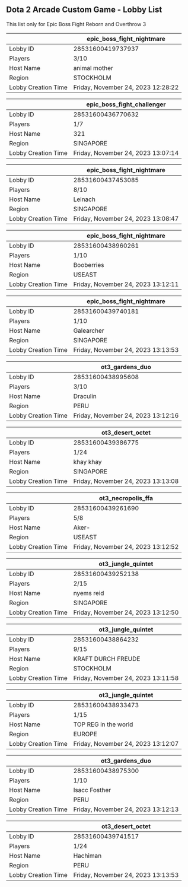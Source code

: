 ## Dota 2 Arcade Custom Game - Lobby List

This list only for Epic Boss Fight Reborn and Overthrow 3

|  | epic_boss_fight_nightmare |
| ------ | ------ |
| Lobby ID | 28531600419737937 |
| Players | 3/10 |
| Host Name | animal mother |
| Region | STOCKHOLM |
| Lobby Creation Time | Friday, November 24, 2023 12:28:22 |


|  | epic_boss_fight_challenger |
| ------ | ------ |
| Lobby ID | 28531600436770632 |
| Players | 1/7 |
| Host Name | 321 |
| Region | SINGAPORE |
| Lobby Creation Time | Friday, November 24, 2023 13:07:14 |


|  | epic_boss_fight_nightmare |
| ------ | ------ |
| Lobby ID | 28531600437453085 |
| Players | 8/10 |
| Host Name | Leinach |
| Region | SINGAPORE |
| Lobby Creation Time | Friday, November 24, 2023 13:08:47 |


|  | epic_boss_fight_nightmare |
| ------ | ------ |
| Lobby ID | 28531600438960261 |
| Players | 1/10 |
| Host Name | Booberries |
| Region | USEAST |
| Lobby Creation Time | Friday, November 24, 2023 13:12:11 |


|  | epic_boss_fight_nightmare |
| ------ | ------ |
| Lobby ID | 28531600439740181 |
| Players | 1/10 |
| Host Name | Galearcher |
| Region | SINGAPORE |
| Lobby Creation Time | Friday, November 24, 2023 13:13:53 |


|  | ot3_gardens_duo |
| ------ | ------ |
| Lobby ID | 28531600438995608 |
| Players | 3/10 |
| Host Name | Draculin |
| Region | PERU |
| Lobby Creation Time | Friday, November 24, 2023 13:12:16 |


|  | ot3_desert_octet |
| ------ | ------ |
| Lobby ID | 28531600439386775 |
| Players | 1/24 |
| Host Name | khay khay |
| Region | SINGAPORE |
| Lobby Creation Time | Friday, November 24, 2023 13:13:08 |


|  | ot3_necropolis_ffa |
| ------ | ------ |
| Lobby ID | 28531600439261690 |
| Players | 5/8 |
| Host Name | Aker- |
| Region | USEAST |
| Lobby Creation Time | Friday, November 24, 2023 13:12:52 |


|  | ot3_jungle_quintet |
| ------ | ------ |
| Lobby ID | 28531600439252138 |
| Players | 2/15 |
| Host Name | nyems reid |
| Region | SINGAPORE |
| Lobby Creation Time | Friday, November 24, 2023 13:12:50 |


|  | ot3_jungle_quintet |
| ------ | ------ |
| Lobby ID | 28531600438864232 |
| Players | 9/15 |
| Host Name | KRAFT DURCH FREUDE |
| Region | STOCKHOLM |
| Lobby Creation Time | Friday, November 24, 2023 13:11:58 |


|  | ot3_jungle_quintet |
| ------ | ------ |
| Lobby ID | 28531600438933473 |
| Players | 1/15 |
| Host Name | TOP REG in the world |
| Region | EUROPE |
| Lobby Creation Time | Friday, November 24, 2023 13:12:07 |


|  | ot3_gardens_duo |
| ------ | ------ |
| Lobby ID | 28531600438975300 |
| Players | 1/10 |
| Host Name | Isacc Fosther |
| Region | PERU |
| Lobby Creation Time | Friday, November 24, 2023 13:12:13 |


|  | ot3_desert_octet |
| ------ | ------ |
| Lobby ID | 28531600439741517 |
| Players | 1/24 |
| Host Name | Hachiman |
| Region | PERU |
| Lobby Creation Time | Friday, November 24, 2023 13:13:53 |


